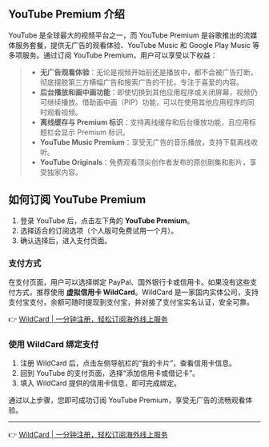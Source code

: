 ## YouTube Premium 介绍

YouTube 是全球最大的视频平台之一，而 YouTube Premium 是谷歌推出的流媒体服务套餐，提供无广告的观看体验、YouTube Music 和 Google Play Music 等多项服务。通过订阅 YouTube Premium，用户可以享受以下权益：

> - **无广告观看体验**：无论是视频开始前还是播放中，都不会被广告打断，彻底摆脱第三方横幅广告和搜索广告的干扰，专注于喜爱的内容。
> - **后台播放和画中画功能**：即使切换到其他应用程序或关闭屏幕，视频仍可继续播放。借助画中画（PIP）功能，可以在使用其他应用程序的同时观看视频。
> - **离线缓存与 Premium 标识**：支持离线缓存和后台播放功能，且应用标题栏会显示 Premium 标识。
> - **YouTube Music Premium**：享受无广告的音乐播放，支持下载离线收听。
> - **YouTube Originals**：免费观看顶尖创作者发布的原创剧集和影片，享受独家内容。

## 如何订阅 YouTube Premium

1. 登录 YouTube 后，点击左下角的 **YouTube Premium**。
2. 选择适合的订阅选项（个人版可免费试用一个月）。
3. 确认选择后，进入支付页面。

### 支付方式

在支付页面，用户可以选择绑定 PayPal、国外银行卡或信用卡。如果没有这些支付方式，推荐使用 **虚拟信用卡 WildCard**。WildCard 是一家国内实体公司，支持支付宝支付，余额可随时提现到支付宝，并对接了支付宝实名认证，安全可靠。

👉 [WildCard | 一分钟注册，轻松订阅海外线上服务](https://bit.ly/bewildcard)

### 使用 WildCard 绑定支付

1. 注册 WildCard 后，点击左侧导航栏的“我的卡片”，查看信用卡信息。
2. 回到 YouTube 的支付页面，选择“添加信用卡或借记卡”。
3. 填入 WildCard 提供的信用卡信息，即可完成绑定。

通过以上步骤，您即可成功订阅 YouTube Premium，享受无广告的流畅观看体验。

---

👉 [WildCard | 一分钟注册，轻松订阅海外线上服务](https://bit.ly/bewildcard)